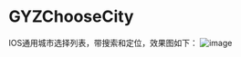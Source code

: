 # GYZChooseCity
IOS通用城市选择列表，带搜索和定位，效果图如下：
![image](https://github.com/gouyz/GYZCustomRefreshView/blob/master/loadCity.gif)
